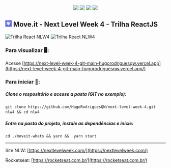 <p align="center">
<img src="https://img.shields.io/github/languages/count/hugorodriguesqw/next-level-week-4">
<img src="https://img.shields.io/github/languages/top/hugorodriguesqw/next-level-week-4">
<img src="https://img.shields.io/github/repo-size/HugoRodriguesQW/next-level-week-4">
<img src="https://img.shields.io/github/last-commit/HugoRodriguesQW/next-level-week-4?color=brown">
</p>

## <span><img src="https://github.com/HugoRodriguesQW/next-level-week-4/blob/main/moveit-whats/public/favicon.png" width="20px"></span> Move.it - Next Level Week 4 - Trilha ReactJS 
<span align="justify">
  <img title="Trilha React" alt="Trilha React NLW4" src="http://i3.ytimg.com/vi/ArqCBqN7zzc/maxresdefault.jpg" width="48%">
  <img title="Trilha React" alt="Trilha React NLW4" src="https://uploaddeimagens.com.br/images/003/103/145/full/Screenshot_2021-02-26_In%C3%ADco_MoveIt.png" width="48%">
 </span>
  
  
 ### Para visualizar 🖥️:
 Acesse [https://next-level-week-4-git-main-hugorodriguesqw.vercel.app](https://next-level-week-4-git-main-hugorodriguesqw.vercel.app/)
 ### Para iniciar 🚀:
 ##### Clone o respositório e acesse a pasta (GIT no exemplo):
 ```shell 
 git clone https://github.com/HugoRodriguesQW/next-level-week-4.git nlw4 && cd nlw4
 ```
 ##### Entre na pasta do projeto, instale as dependências e inicie:
 ```shell 
 cd ./moveit-whats && yarn &&  yarn start
 ```

---

Site NLW: [https://nextlevelweek.com/](https://nextlevelweek.com/)

Rocketseat: [https://rocketseat.com.br/](https://rocketseat.com.br/)
